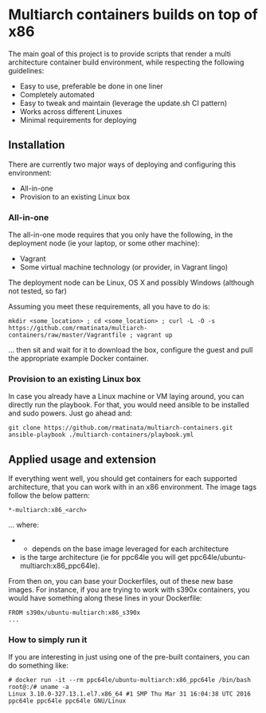 # Multiarch containers builds on top of x86

The main goal of this project is to provide scripts that render a multi architecture container build environment, while respecting the following guidelines:

 * Easy to use, preferable be done in one liner
 * Completely automated
 * Easy to tweak and maintain (leverage the update.sh CI pattern)
 * Works across different Linuxes
 * Minimal requirements for deploying

## Installation

There are currently two major ways of deploying and configuring this environment:

 * All-in-one
 * Provision to an existing Linux box

### All-in-one

The all-in-one mode requires that you only have the following, in the deployment node (ie your laptop, or some other machine):

 * Vagrant
 * Some virtual machine technology (or provider, in Vagrant lingo)

The deployment node can be Linux, OS X and possibly Windows (although not tested, so far)

Assuming you meet these requirements, all you have to do is:

```
mkdir <some_location> ; cd <some_location> ; curl -L -O -s https://github.com/rmatinata/multiarch-containers/raw/master/Vagrantfile ; vagrant up
```

... then sit and wait for it to download the box, configure the guest and pull the appropriate example Docker container.

### Provision to an existing Linux box

In case you already have a Linux machine or VM laying around, you can directly run the playbook. For that, you would need ansible to be installed and sudo powers. Just go ahead and:

```
git clone https://github.com/rmatinata/multiarch-containers.git
ansible-playbook ./multiarch-containers/playbook.yml
```

## Applied usage and extension

If everything went well, you should get containers for each supported architecture, that you can work with in an x86 environment. The image tags follow the below pattern:

```
*-multiarch:x86_<arch>
```

... where:
 * * depends on the base image leveraged for each architecture 
 * <arch> is the targe architecture (ie for ppc64le you will get ppc64le/ubuntu-multiarch:x86_ppc64le).

From then on, you can base your Dockerfiles, out of these new base images. For instance, if you are trying to work with s390x containers, you would have something along these lines in your Dockerfile:

```
FROM s390x/ubuntu-multiarch:x86_s390x
...
```

### How to simply run it

If you are interesting in just using one of the pre-built containers, you can do something like:

```
# docker run -it --rm ppc64le/ubuntu-multiarch:x86_ppc64le /bin/bash
root@:/# uname -a
Linux 3.10.0-327.13.1.el7.x86_64 #1 SMP Thu Mar 31 16:04:38 UTC 2016 ppc64le ppc64le ppc64le GNU/Linux
```

